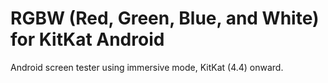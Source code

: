 RGBW (Red, Green, Blue, and White) for KitKat Android
=====================================================

Android screen tester using immersive mode, KitKat (4.4) onward.
